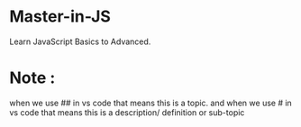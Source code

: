 # Master-in-JS
Learn JavaScript Basics to Advanced.

# Note :
when we use ## in vs code that means this is a topic. and 
when we use # in vs code that means this is a description/ definition or sub-topic
